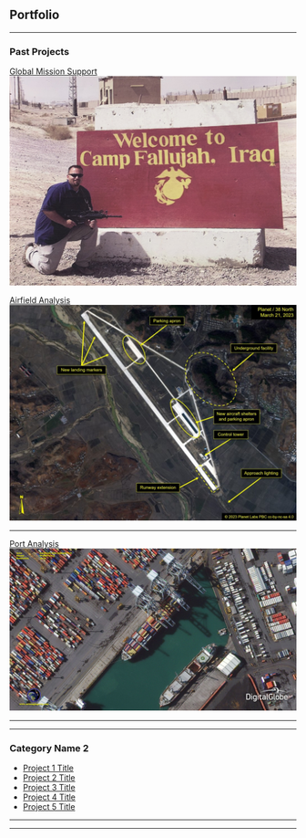 ## Portfolio

---

### Past Projects

[Global Mission Support](/sample_page)
<img src="images/IMG_0046.jpg?raw=true"/>

[Airfield Analysis](/sample_page)
<img src="images/Fig1b_Sunchon-Upd-23-0321_23-0321-Planet-1024x768.jpg?raw=true"/>

---
[Port Analysis](/pdf/sample_presentation.pdf)
<img src="images/Satellite_Image_Auckland_New_Zealand_Port.jpg?raw=true"/>

---

---

### Category Name 2

- [Project 1 Title](http://example.com/)
- [Project 2 Title](http://example.com/)
- [Project 3 Title](http://example.com/)
- [Project 4 Title](http://example.com/)
- [Project 5 Title](http://example.com/)

---




---
